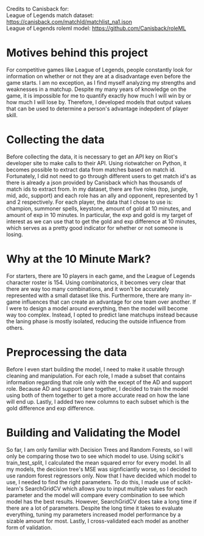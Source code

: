 Credits to Canisback for:                                                           
League of Legends match dataset: https://canisback.com/matchId/matchlist_na1.json                                                             
League of Legends roleml model: https://github.com/Canisback/roleML

# Motives behind this project
For competitive games like League of Legends, people constantly look for information on whether or not they are at a disadvantage even before the game starts. I am no exception, as I find myself analyzing my strengths and weaknesses in a matchup. Despite my many years of knowledge on the game, it is impossible for me to quantify exactly how much I will win by or how much I will lose by. Therefore, I developed models that output values that can be used to determine a person's advantage indepdent of player skill.

# Collecting the data
Before collecting the data, it is necessary to get an API key on Riot's developer site to make calls to their API. Using riotwatcher on Python, it becomes possible to extract data from matches based on match id. Fortunately, I did not need to go through different users to get match id's as there is already a json provided by Canisback which has thousands of match ids to extract from. In my dataset, there are five roles (top, jungle, mid, adc, support) and each role has an ally and opponent, represented by 1 and 2 respectively. For each player, the data that I chose to use is: champion, summoner spells, keystone, amount of gold at 10 minutes, and amount of exp in 10 minutes. In particular, the exp and gold is my target of interest as we can use that to get the gold and exp difference at 10 minutes, which serves as a pretty good indicator for whether or not someone is losing. 

# Why at the 10 Minute Mark?
For starters, there are 10 players in each game, and the League of Legends character roster is 154. Using combinatorics, it becomes very clear that there are way too many combinations, and it won't be accurately represented with a small dataset like this. Furthermore, there are many in-game influences that can create an advantage for one team over another. If I were to design a model around everything, then the model will become way too complex. Instead, I opted to predict lane matchups instead because the laning phase is mostly isolated, reducing the outside influence from others. 

# Preprocessing the data
Before I even start building the model, I need to make it usable through cleaning and manipulation. For each role, I made a subset that contains information regarding that role only with the except of the AD and support role. Because AD and support lane together, I decided to train the model using both of them together to get a more accurate read on how the lane will end up. Lastly, I added two new columns to each subset which is the gold difference and exp difference.

# Building and Validating the Model
So far, I am only familiar with Decision Trees and Random Forests, so I will only be comparing those two to see which model to use. Using scikit's train_test_split, I calculated the mean squared error for every model. In all my models, the decision tree's MSE was signficiantly worse, so I decided to use random forest regressors only. Now that I have decided which model to use, I needed to find the right parameters. To do this, I made use of scikit-learn's SearchGridCV which allows you to input multiple values for each parameter and the model will compare every combination to see which model has the best results. However, SearchGridCV does take a long time if there are a lot of parameters. Despite the long time it takes to evaluate everything, tuning my parameters increased model performance by a sizable amount for most. Lastly, I cross-validated each model as another form of validation.
